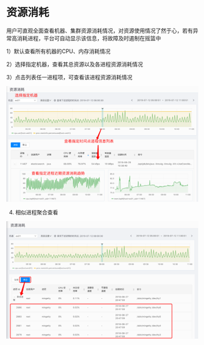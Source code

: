 # 资源消耗

用户可直观全面查看机器、集群资源消耗情况，对资源使用情况了然于心，若有异常高消耗进程，平台可自动显示该信息，将故障及时遏制在摇篮中

1）默认查看所有机器的CPU、内存消耗情况

2）选择指定机器，查看其总资源以及各进程资源消耗情况

3）点击列表任一进程项，可查看该进程资源消耗情况

![](/part4/images/resource.png)

4) 相似进程聚合查看

![](/part4/images/resource_cluster.png)
